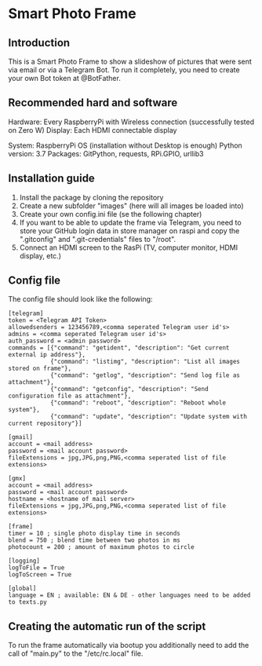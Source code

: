 # Smart Photo Frame

## Introduction

This is a Smart Photo Frame to show a slideshow of pictures that were sent via email or via a Telegram Bot. To run it completely, you need to create your own Bot token at @BotFather.

## Recommended hard and software

Hardware: Every RaspberryPi with Wireless connection (successfully tested on Zero W)
Display: Each HDMI connectable display

System: RaspberryPi OS (installation without Desktop is enough)
Python version: 3.7
Packages: GitPython, requests, RPi.GPIO, urllib3

## Installation guide

1. Install the package by cloning the repository
2. Create a new subfolder "images" (here will all images be loaded into)
3. Create your own config.ini file (se the following chapter)
4. If you want to be able to update the frame via Telegram, you need to store your GitHub login data in store manager on raspi and copy the ".gitconfig" and ".git-credentials" files to "/root".
5. Connect an HDMI screen to the RasPi (TV, computer monitor, HDMI display, etc.)

## Config file

The config file should look like the following:
```
[telegram]
token = <Telegram API Token>
allowedsenders = 123456789,<comma seperated Telegram user id's>
admins = <comma seperated Telegram user id's>
auth_password = <admin password>
commands = [{"command": "getident", "description": "Get current external ip address"},
            {"command": "listimg", "description": "List all images stored on frame"},
            {"command": "getlog", "description": "Send log file as attachment"},
            {"command": "getconfig", "description": "Send configuration file as attachment"},
            {"command": "reboot", "description": "Reboot whole system"},
            {"command": "update", "description": "Update system with current repository"}]

[gmail]
account = <mail address>
password = <mail account password>
fileExtensions = jpg,JPG,png,PNG,<comma seperated list of file extensions>

[gmx]
account = <mail address>
password = <mail account password>
hostname = <hostname of mail server>
fileExtensions = jpg,JPG,png,PNG,<comma seperated list of file extensions>

[frame]
timer = 10 ; single photo display time in seconds 
blend = 750 ; blend time between two photos in ms
photocount = 200 ; amount of maximum photos to circle

[logging]
logToFile = True
logToScreen = True

[global]
language = EN ; available: EN & DE - other languages need to be added to texts.py
```

## Creating the automatic run of the script

To run the frame automatically via bootup you additionally need to add the call of "main.py" to the "/etc/rc.local" file.